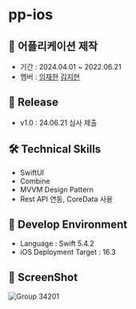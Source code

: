 # pp-ios

## 📌 어플리케이션 제작
- 기간 : 2024.04.01 ~ 2022.06.21
- 멤버 : [임재현](https://github.com/LimJaeHyeon9298) [김지현](https://github.com/jkim68888)

## 🚀 Release
- v1.0 : 24.06.21 심사 제출

## 🛠️ Technical Skills
- SwiftUI
- Combine
- MVVM Design Pattern
- Rest API 연동, CoreData 사용

## 📍 Develop Environment
- Language : Swift 5.4.2
- iOS Deployment Target : 16.3

## 📸 ScreenShot
![Group 34201](https://github.com/jkim68888/WeatherMate/assets/75922558/aa5518ef-37a0-4580-b381-b732895e3c9e)




